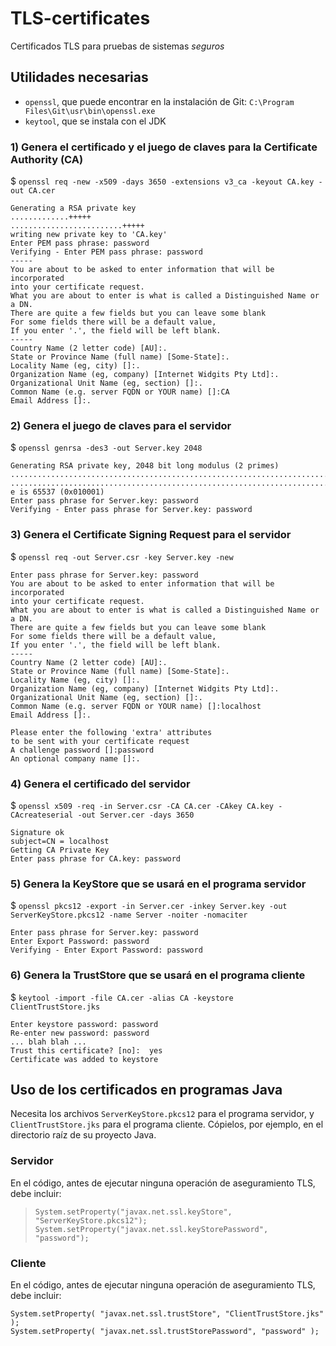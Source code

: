 # TLS-certificates
Certificados TLS para pruebas de sistemas *seguros*

## Utilidades necesarias
- `openssl`, que puede encontrar en la instalación de Git: `C:\Program Files\Git\usr\bin\openssl.exe`
- `keytool`, que se instala con el JDK
### 1) Genera el certificado y el juego de claves para la Certificate Authority (CA)
$ `openssl req -new -x509 -days 3650 -extensions v3_ca -keyout CA.key -out CA.cer`
```
Generating a RSA private key
.............+++++
.........................+++++
writing new private key to 'CA.key'
Enter PEM pass phrase: password
Verifying - Enter PEM pass phrase: password
-----
You are about to be asked to enter information that will be incorporated
into your certificate request.
What you are about to enter is what is called a Distinguished Name or a DN.
There are quite a few fields but you can leave some blank
For some fields there will be a default value,
If you enter '.', the field will be left blank.
-----
Country Name (2 letter code) [AU]:.
State or Province Name (full name) [Some-State]:.
Locality Name (eg, city) []:.
Organization Name (eg, company) [Internet Widgits Pty Ltd]:.
Organizational Unit Name (eg, section) []:.
Common Name (e.g. server FQDN or YOUR name) []:CA
Email Address []:.
```

### 2) Genera el juego de claves para el servidor
$ `openssl genrsa -des3 -out Server.key 2048`
```
Generating RSA private key, 2048 bit long modulus (2 primes)
..........................................................................+++++
..........................................................................+++++
e is 65537 (0x010001)
Enter pass phrase for Server.key: password
Verifying - Enter pass phrase for Server.key: password
```
### 3) Genera el Certificate Signing Request para el servidor
$ `openssl req -out Server.csr -key Server.key -new`
```
Enter pass phrase for Server.key: password
You are about to be asked to enter information that will be incorporated
into your certificate request.
What you are about to enter is what is called a Distinguished Name or a DN.
There are quite a few fields but you can leave some blank
For some fields there will be a default value,
If you enter '.', the field will be left blank.
-----
Country Name (2 letter code) [AU]:.
State or Province Name (full name) [Some-State]:.
Locality Name (eg, city) []:.
Organization Name (eg, company) [Internet Widgits Pty Ltd]:.
Organizational Unit Name (eg, section) []:.
Common Name (e.g. server FQDN or YOUR name) []:localhost
Email Address []:.

Please enter the following 'extra' attributes
to be sent with your certificate request
A challenge password []:password
An optional company name []:.
```
### 4) Genera el certificado del servidor
$ `openssl x509 -req -in Server.csr -CA CA.cer -CAkey CA.key -CAcreateserial -out Server.cer -days 3650`
```
Signature ok
subject=CN = localhost
Getting CA Private Key
Enter pass phrase for CA.key: password
```
### 5) Genera la KeyStore que se usará en el programa servidor
$ `openssl pkcs12 -export -in Server.cer -inkey Server.key -out ServerKeyStore.pkcs12 -name Server -noiter -nomaciter`
```
Enter pass phrase for Server.key: password
Enter Export Password: password
Verifying - Enter Export Password: password
```
### 6) Genera la TrustStore que se usará en el programa cliente
$ `keytool -import -file CA.cer -alias CA -keystore ClientTrustStore.jks`
```
Enter keystore password: password
Re-enter new password: password
... blah blah ...
Trust this certificate? [no]:  yes
Certificate was added to keystore
```
## Uso de los certificados en programas Java
Necesita los archivos `ServerKeyStore.pkcs12` para el programa servidor, y `ClientTrustStore.jks` para el programa cliente. Cópielos, por ejemplo, en el directorio raíz de su proyecto Java.
### Servidor
En el código, antes de ejecutar ninguna operación de aseguramiento TLS, debe incluir:
>```
>System.setProperty("javax.net.ssl.keyStore", "ServerKeyStore.pkcs12");
>System.setProperty("javax.net.ssl.keyStorePassword", "password");	
>```
### Cliente
En el código, antes de ejecutar ninguna operación de aseguramiento TLS, debe incluir:
```
System.setProperty( "javax.net.ssl.trustStore", "ClientTrustStore.jks" );
System.setProperty( "javax.net.ssl.trustStorePassword", "password" );
```
